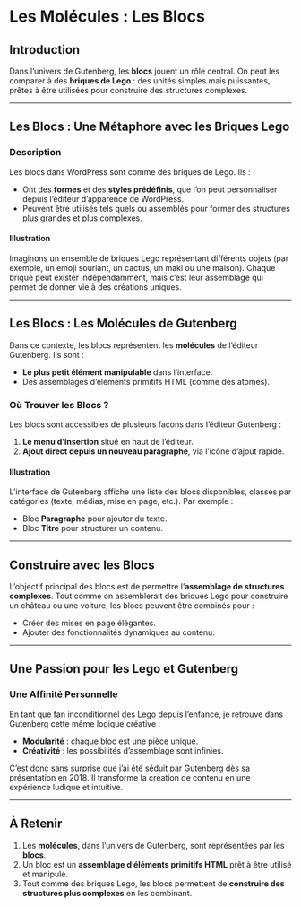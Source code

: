 # Les Molécules : Les Blocs

## Introduction

Dans l’univers de Gutenberg, les **blocs** jouent un rôle central. On peut les comparer à des **briques de Lego** : des unités simples mais puissantes, prêtes à être utilisées pour construire des structures complexes.

---

## Les Blocs : Une Métaphore avec les Briques Lego

### Description

Les blocs dans WordPress sont comme des briques de Lego. Ils :
- Ont des **formes** et des **styles prédéfinis**, que l’on peut personnaliser depuis l’éditeur d’apparence de WordPress.
- Peuvent être utilisés tels quels ou assemblés pour former des structures plus grandes et plus complexes.

#### Illustration

Imaginons un ensemble de briques Lego représentant différents objets (par exemple, un emoji souriant, un cactus, un maki ou une maison). Chaque brique peut exister indépendamment, mais c’est leur assemblage qui permet de donner vie à des créations uniques.

---

## Les Blocs : Les Molécules de Gutenberg

Dans ce contexte, les blocs représentent les **molécules** de l’éditeur Gutenberg. Ils sont :
- **Le plus petit élément manipulable** dans l’interface.
- Des assemblages d’éléments primitifs HTML (comme des atomes).

### Où Trouver les Blocs ?

Les blocs sont accessibles de plusieurs façons dans l’éditeur Gutenberg :
1. **Le menu d’insertion** situé en haut de l’éditeur.
2. **Ajout direct depuis un nouveau paragraphe**, via l’icône d’ajout rapide.

#### Illustration

L’interface de Gutenberg affiche une liste des blocs disponibles, classés par catégories (texte, médias, mise en page, etc.). Par exemple :
- Bloc **Paragraphe** pour ajouter du texte.
- Bloc **Titre** pour structurer un contenu.

---

## Construire avec les Blocs

L’objectif principal des blocs est de permettre l’**assemblage de structures complexes**. Tout comme on assemblerait des briques Lego pour construire un château ou une voiture, les blocs peuvent être combinés pour :
- Créer des mises en page élégantes.
- Ajouter des fonctionnalités dynamiques au contenu.

---

## Une Passion pour les Lego et Gutenberg

### Une Affinité Personnelle

En tant que fan inconditionnel des Lego depuis l’enfance, je retrouve dans Gutenberg cette même logique créative :
- **Modularité** : chaque bloc est une pièce unique.
- **Créativité** : les possibilités d’assemblage sont infinies.

C’est donc sans surprise que j’ai été séduit par Gutenberg dès sa présentation en 2018. Il transforme la création de contenu en une expérience ludique et intuitive.

---

## À Retenir

1. Les **molécules**, dans l’univers de Gutenberg, sont représentées par les **blocs**.
2. Un bloc est un **assemblage d’éléments primitifs HTML** prêt à être utilisé et manipulé.
3. Tout comme des briques Lego, les blocs permettent de **construire des structures plus complexes** en les combinant.